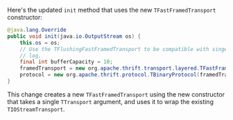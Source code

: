 Here's the updated `init` method that uses the new `TFastFramedTransport` constructor:

```java
@java.lang.Override
public void init(java.io.OutputStream os) {
    this.os = os;
    // Use the TFlushingFastFramedTransport to be compatible with singer_thrift
    // log.
    final int bufferCapacity = 10;
    framedTransport = new org.apache.thrift.transport.layered.TFastFramedTransport(new org.apache.thrift.transport.TIOStreamTransport(os));
    protocol = new org.apache.thrift.protocol.TBinaryProtocol(framedTransport);
}
```

This change creates a new `TFastFramedTransport` using the new constructor that takes a single `TTransport` argument, and uses it to wrap the existing `TIOStreamTransport`.